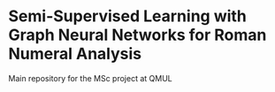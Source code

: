# Semi-Supervised Learning with Graph Neural Networks for Roman Numeral Analysis
Main repository for the MSc project at QMUL
